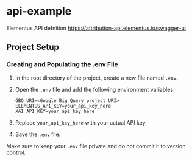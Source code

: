 # api-example

Elementus API defnition https://attribution-api.elementus.io/swagger-ui

## Project Setup

### Creating and Populating the .env File

1. In the root directory of the project, create a new file named `.env`.
2. Open the `.env` file and add the following environment variables:

    ```plaintext
    GBQ_URI=<Google Big Query project URI>
    ELEMENTUS_API_KEY=your_api_key_here
    XAI_API_KEY=your_api_key_here
    ```

3. Replace `your_api_key_here` with your actual API key.

4. Save the `.env` file.

Make sure to keep your `.env` file private and do not commit it to version control.